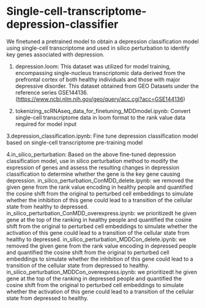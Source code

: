 # Single-cell-transcriptome-depression-classifier
We finetuned a pretrained model to obtain a depression classification model using single-cell transcriptome and used in silico perturbation to identify key genes associated with depression.


1. depression.loom: This dataset was utilized for model training, encompassing single-nucleus transcriptomic data derived from the prefrontal cortex of both healthy individuals and those with major depressive disorder. This dataset obtained from GEO Datasets under the reference series GSE144136.(https://www.ncbi.nlm.nih.gov/geo/query/acc.cgi?acc=GSE144136)

2. tokenizing_scRNAseq_data_for_finetuning_MDDmodel.ipynb: Convert single-cell transcriptome data in loom format to the rank value data required for model input

3.depression_classification.ipynb: Fine tune depression classification model based on single-cell transcriptome pre-training model

4.in_silico_perturbation: Based on the above fine-tuned depression classification model, use in silico perturbation method to modify the expression of genes and assess the resulting changes in depression classification to determine whether the gene is the key gene causing depression. 
	in_silico_perturbation_ConMDD_delete.ipynb: we removed the given gene from the rank value encoding in healthy people and quantified the cosine shift from the original to perturbed cell embeddings to simulate whether the inhibition of this gene could lead to a transition of the cellular state from healthy to depressed.
	in_silico_perturbation_ConMDD_overexpress.ipynb: we prioritizedt he given gene at the top of the ranking in healthy people and quantified the cosine shift from the original to perturbed cell embeddings to simulate whether the activation of this gene could lead to a transition of the cellular state from healthy to depressed. 
	in_silico_perturbation_MDDCon_delete.ipynb: we removed the given gene from the rank value encoding in depressed people and quantified the cosine shift from the original to perturbed cell embeddings to simulate whether the inhibition of this gene could lead to a transition of the cellular state from depressed to healthy.
	in_silico_perturbation_MDDCon_overexpress.ipynb: we prioritizedt he given gene at the top of the ranking in depressed people and quantified the cosine shift from the original to perturbed cell embeddings to simulate whether the activation of this gene could lead to a transition of the cellular state from depressed to healthy.
